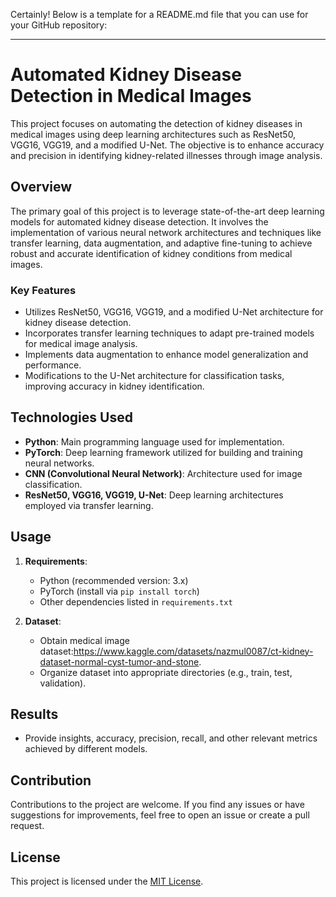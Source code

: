 Certainly! Below is a template for a README.md file that you can use for your GitHub repository:

---

# Automated Kidney Disease Detection in Medical Images

This project focuses on automating the detection of kidney diseases in medical images using deep learning architectures such as ResNet50, VGG16, VGG19, and a modified U-Net. The objective is to enhance accuracy and precision in identifying kidney-related illnesses through image analysis.

## Overview

The primary goal of this project is to leverage state-of-the-art deep learning models for automated kidney disease detection. It involves the implementation of various neural network architectures and techniques like transfer learning, data augmentation, and adaptive fine-tuning to achieve robust and accurate identification of kidney conditions from medical images.

### Key Features

- Utilizes ResNet50, VGG16, VGG19, and a modified U-Net architecture for kidney disease detection.
- Incorporates transfer learning techniques to adapt pre-trained models for medical image analysis.
- Implements data augmentation to enhance model generalization and performance.
- Modifications to the U-Net architecture for classification tasks, improving accuracy in kidney identification.

## Technologies Used

- **Python**: Main programming language used for implementation.
- **PyTorch**: Deep learning framework utilized for building and training neural networks.
- **CNN (Convolutional Neural Network)**: Architecture used for image classification.
- **ResNet50, VGG16, VGG19, U-Net**: Deep learning architectures employed via transfer learning.

## Usage

1. **Requirements**:
   - Python (recommended version: 3.x)
   - PyTorch (install via `pip install torch`)
   - Other dependencies listed in `requirements.txt`

2. **Dataset**:
   - Obtain medical image dataset:https://www.kaggle.com/datasets/nazmul0087/ct-kidney-dataset-normal-cyst-tumor-and-stone.
   - Organize dataset into appropriate directories (e.g., train, test, validation).


## Results

- Provide insights, accuracy, precision, recall, and other relevant metrics achieved by different models.

## Contribution

Contributions to the project are welcome. If you find any issues or have suggestions for improvements, feel free to open an issue or create a pull request.

## License

This project is licensed under the [MIT License](LICENSE).
